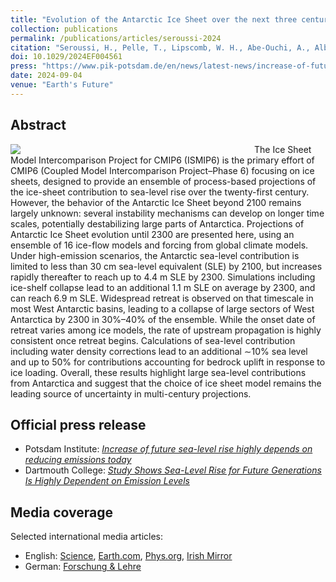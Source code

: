 ```yaml
---
title: "Evolution of the Antarctic Ice Sheet over the next three centuries from an ISMIP6 model ensemble"
collection: publications
permalink: /publications/articles/seroussi-2024
citation: "Seroussi, H., Pelle, T., Lipscomb, W. H., Abe-Ouchi, A., Albrecht, T., Alvarez-Solas, J., Asay-Davis, X., Barre, J.-B., Berends, C. J., Bernales, J., Blasco, J., Caillet, J., Chandler, D. M., Coulon, V., Cullather, R., Dumas, C., Galton-Fenzi, B. K., <b>Garbe, J.</b>, Gillet-Chaulet, F., Gladstone, R., Goelzer, H., Golledge, N., Greve, R., Gudmundsson, G. H., Han, H. K., Hillebrand, T. R., Hoffman, M. J., Huybrechts, P., Jourdain, N. C., Klose, A. K., Langebroek, P. M., Leguy, G. R., Lowry, D. P., Mathiot, P., Montoya, M., Morlighem, M., Nowicki, S., Pattyn, F., Payne, A. J., Quiquet, A., Reese, R., Robinson, A., Saraste, L., Simon, E. G., Sun, S., Twarog, J. P., Trusel, L. D., Urruty, B., Van Breedam, J., van de Wal, R. S. W., Wang, Y., Zhao, C., Zwinger, T.: <i>Evolution of the Antarctic Ice Sheet over the next three centuries from an ISMIP6 model ensemble</i>, Earth's Future, 12, e2024EF004561, DOI: <a href='https://doi.org/10.1029/2024EF004561'>10.1029/2024EF004561</a>, 2024. <span style='color: LimeGreen;' title='Open Access'><i class='ai ai-open-access' aria-hidden='true'></i></span>"
doi: 10.1029/2024EF004561
press: "https://www.pik-potsdam.de/en/news/latest-news/increase-of-future-sea-level-rise-highly-depends-on-reducing-emissions-today"
date: 2024-09-04
venue: "Earth's Future"
---
```


## Abstract
<div style="float: left; margin-right: 10px; width: 380px;">
    <img src="https://agupubs.onlinelibrary.wiley.com/cms/asset/a4b854c8-fb3f-45d3-ab10-fa0087a1bb4c/eft21724-fig-0004-m.jpg">
</div>
The Ice Sheet Model Intercomparison Project for CMIP6 (ISMIP6) is the primary effort of CMIP6 (Coupled Model Intercomparison Project–Phase 6) focusing on ice sheets, designed to provide an ensemble of process-based projections of the ice-sheet contribution to sea-level rise over the twenty-first century. However, the behavior of the Antarctic Ice Sheet beyond 2100 remains largely unknown: several instability mechanisms can develop on longer time scales, potentially destabilizing large parts of Antarctica. Projections of Antarctic Ice Sheet evolution until 2300 are presented here, using an ensemble of 16 ice-flow models and forcing from global climate models. Under high-emission scenarios, the Antarctic sea-level contribution is limited to less than 30 cm sea-level equivalent (SLE) by 2100, but increases rapidly thereafter to reach up to 4.4 m SLE by 2300. Simulations including ice-shelf collapse lead to an additional 1.1 m SLE on average by 2300, and can reach 6.9 m SLE. Widespread retreat is observed on that timescale in most West Antarctic basins, leading to a collapse of large sectors of West Antarctica by 2300 in 30%–40% of the ensemble. While the onset date of retreat varies among ice models, the rate of upstream propagation is highly consistent once retreat begins. Calculations of sea-level contribution including water density corrections lead to an additional ∼10% sea level and up to 50% for contributions accounting for bedrock uplift in response to ice loading. Overall, these results highlight large sea-level contributions from Antarctica and suggest that the choice of ice sheet model remains the leading source of uncertainty in multi-century projections.

## Official press release
- Potsdam Institute: *[Increase of future sea-level rise highly depends on reducing emissions today](https://www.pik-potsdam.de/en/news/latest-news/increase-of-future-sea-level-rise-highly-depends-on-reducing-emissions-today "https://www.pik-potsdam.de/en/news/latest-news/increase-of-future-sea-level-rise-highly-depends-on-reducing-emissions-today")*
- Dartmouth College: *[Study Shows Sea-Level Rise for Future Generations Is Highly Dependent on Emission Levels](https://engineering.dartmouth.edu/news/study-shows-sea-level-rise-for-future-generations-is-highly-dependent-on-emission-levels "https://engineering.dartmouth.edu/news/study-shows-sea-level-rise-for-future-generations-is-highly-dependent-on-emission-levels")*

## Media coverage
Selected international media articles:

- English: [Science](https://www.science.org/content/article/doomsday-may-be-delayed-antarctica-s-most-vulnerable-glacier "https://www.science.org/content/article/doomsday-may-be-delayed-antarctica-s-most-vulnerable-glacier"), [Earth.com](https://www.earth.com/news/when-will-the-antarctic-ice-sheet-collapse/ "https://www.earth.com/news/when-will-the-antarctic-ice-sheet-collapse/"), [Phys.org](https://phys.org/news/2024-09-rapid-loss-antarctic-ice-current.html "https://phys.org/news/2024-09-rapid-loss-antarctic-ice-current.html"), [Irish Mirror](https://www.irishmirror.ie/news/irish-news/sea-level-rise-potsdam-institute-33628939 "https://www.irishmirror.ie/news/irish-news/sea-level-rise-potsdam-institute-33628939")
- German: [Forschung & Lehre](https://www.forschung-und-lehre.de/zeitfragen/antarktisches-eis-schmilzt-laut-prognose-ab-2100-rasant-6652 "https://www.forschung-und-lehre.de/zeitfragen/antarktisches-eis-schmilzt-laut-prognose-ab-2100-rasant-6652")
